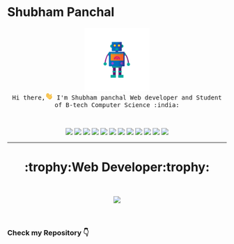 # Shubham Panchal
<p align="center">
  <img src="https://github.com/shubhDeveloper/Programming_Ic_Code/blob/master/gif/rs-slider4-img12.gif?raw=true?raw=true" width="150px">
 <br>
 <samp>
    Hi there,<img width="18" src="https://github.com/shubhDeveloper/Hibernate_Project_NoteTaker/blob/master/src/main/webapp/js/Hi.gif?raw=true"> I'm Shubham panchal Web developer and Student of B-tech Computer Science :india:
  </samp> 
</p>
<br>
<p align="center">
<img src="https://github.com/shubhDeveloper/Programming_Ic_Code/blob/master/main_icon/java.png?raw=true" width="45px">
<img src="https://github.com/shubhDeveloper/Programming_Ic_Code/blob/master/main_icon/spring.png?raw=true" width="45px">
<img src="https://github.com/shubhDeveloper/Programming_Ic_Code/blob/master/main_icon/python.png?raw=true" width="45px">
<img src="https://github.com/shubhDeveloper/Programming_Ic_Code/blob/master/main_icon/html.png?raw=true" width="45px"> 
<img src="https://github.com/shubhDeveloper/Programming_Ic_Code/blob/master/main_icon/css.png?raw=true" width="45px">
<img src="https://github.com/shubhDeveloper/Programming_Ic_Code/blob/master/main_icon/javascript.png?raw=true" width="45">
<img src="https://github.com/shubhDeveloper/Programming_Ic_Code/blob/master/main_icon/git.png?raw=true" width="45px">
<img src="https://github.com/shubhDeveloper/Programming_Ic_Code/blob/master/main_icon/bootstrap.png?raw=true" width="45px">
<img src="https://github.com/shubhDeveloper/Programming_Ic_Code/blob/master/main_icon/ubntu.png?raw=true" width="45px">
<img src="https://github.com/shubhDeveloper/Programming_Ic_Code/blob/master/intellij-idea-1-logo-png-transparent.png?raw=true" width="45">
<img src="https://github.com/shubhDeveloper/Programming_Ic_Code/blob/master/atom-logo.png?raw=true" width="50">
<img src="https://github.com/shubhDeveloper/Programming_Ic_Code/blob/master/git-github-hub-icon-25.png?raw=true" width="50px">
</p>
<hr>

<h1 align="center">:trophy:Web Developer:trophy:</h1>
<br>

<p align="center">
<img src="https://github.com/shubhDeveloper/Programming_Ic_Code/blob/master/Gif/developer%20(2).gif?raw=true">
</p>
<br>

### Check my Repository 👇
